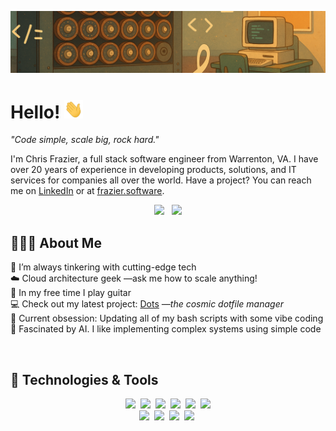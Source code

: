 ![hero image](hero.png)

# Hello! <img src="https://raw.githubusercontent.com/chrisfrazier0/chrisfrazier0/main/wave.gif" width="30px" height="30px">

_"Code simple, scale big, rock hard."_

I'm Chris Frazier, a full stack software engineer from Warrenton, VA. I have over 20 years of experience in developing
products, solutions, and IT services for companies all over the world. Have a project? You can reach me on
[LinkedIn][linkedin-url] or at [frazier.software][website-url].

<p align="center">
    <a href="https://linkedin.com/in/chrisfrazier0"><img src="https://img.shields.io/badge/LinkedIn-0077B5?style=flat-square&logo=minutemailer&logoColor=white"></a>
    &nbsp;
    <a href="https://buymeacoffee.com/chrisfrazier0"><img src="https://img.shields.io/badge/buy_me_a_coffee-FFDD00?style=flat-square&logo=buy-me-a-coffee&logoColor=black"></a>
</p>

## 👨🏼‍💻 About Me

[//]: # "🔭 I'm currently ..."

🚀 I’m always tinkering with cutting-edge tech  
☁️ Cloud architecture geek &mdash;ask me how to scale anything!  
🎸 In my free time I play guitar  
💻 Check out my latest project: [Dots][latest-project] _&mdash;the cosmic dotfile manager_  
🎯 Current obsession: Updating all of my bash scripts with some vibe coding  
🧠 Fascinated by AI. I like implementing complex systems using simple code

<br>

## 🔧 Technologies & Tools

<p align="center">
    <img src="https://img.shields.io/badge/mac%20os-000000?style=for-the-badge&logo=apple&logoColor=white">&nbsp;
    <img src="https://img.shields.io/badge/VSCode-430098?style=for-the-badge&logo=xcode&logoColor=white">&nbsp;
    <img src="https://img.shields.io/badge/Rust-D34516?style=for-the-badge&logo=rust&logoColor=white">&nbsp;
    <img src="https://img.shields.io/badge/golang-007d9c?style=for-the-badge&logo=go&logoColor=white">&nbsp;
    <img src="https://img.shields.io/badge/Dart-0175C2?style=for-the-badge&logo=dart&logoColor=white">&nbsp;
    <img src="https://img.shields.io/badge/Flutter-02569B?style=for-the-badge&logo=flutter&logoColor=white"><br>
    <img src="https://img.shields.io/badge/JavaScript-F7DF1E?style=for-the-badge&logo=javascript&logoColor=black">&nbsp;
    <img src="https://img.shields.io/badge/TypeScript-007ACC?style=for-the-badge&logo=typescript&logoColor=white">&nbsp;
    <img src="https://img.shields.io/badge/Docker-2496ED?style=for-the-badge&logo=docker&logoColor=white">&nbsp;
    <img src="https://img.shields.io/badge/Terraform-623CE4?style=for-the-badge&logo=terraform&logoColor=white">&nbsp;
</p>

[website-url]: https://frazier.software
[linkedin-url]: https://linkedin.com/in/chrisfrazier0
[flutter-url]: https://flutter.dev/
[latest-project]: https://github.com/Frazier-Software/dots/
